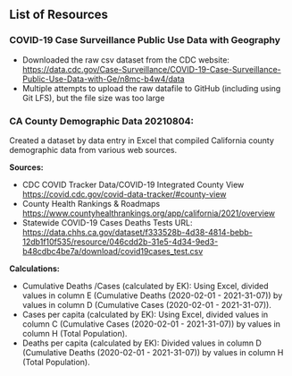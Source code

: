 ## List of Resources

### COVID-19 Case Surveillance Public Use Data with Geography
- Downloaded the raw csv dataset from the CDC website:
https://data.cdc.gov/Case-Surveillance/COVID-19-Case-Surveillance-Public-Use-Data-with-Ge/n8mc-b4w4/data
- Multiple attempts to upload the raw datafile to GitHub (including using Git LFS), but the file size was too large

### CA County Demographic Data 20210804:
Created a dataset by data entry in Excel that compiled California county demographic data from various web sources. 

**Sources:**

- CDC COVID Tracker Data/COVID-19 Integrated County View
https://covid.cdc.gov/covid-data-tracker/#county-view
- County Health Rankings & Roadmaps
https://www.countyhealthrankings.org/app/california/2021/overview
- Statewide COVID-19 Cases Deaths Tests
URL: https://data.chhs.ca.gov/dataset/f333528b-4d38-4814-bebb-12db1f10f535/resource/046cdd2b-31e5-4d34-9ed3-b48cdbc4be7a/download/covid19cases_test.csv

**Calculations:**
- Cumulative Deaths /Cases (calculated by EK): Using Excel, divided values in column E (Cumulative Deaths (2020-02-01 - 2021-31-07)) by values in column D (Cumulative Cases (2020-02-01 - 2021-31-07)).
- Cases per capita (calculated by EK): Using Excel, divided values in column C (Cumulative Cases (2020-02-01 - 2021-31-07)) by values in column H (Total Population).
- Deaths per capita (calculated by EK): Divided values in column D (Cumulative Deaths (2020-02-01 - 2021-31-07)) by values in column H (Total Population).

